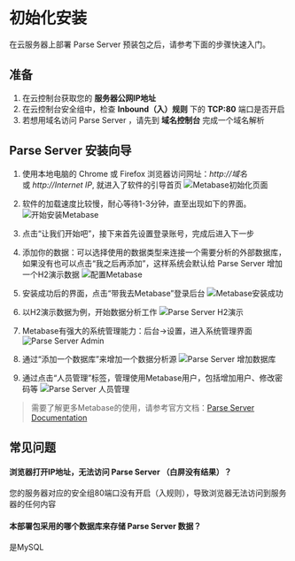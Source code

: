# 初始化安装

在云服务器上部署 Parse Server  预装包之后，请参考下面的步骤快速入门。

## 准备

1. 在云控制台获取您的 **服务器公网IP地址** 
2. 在云控制台安全组中，检查 **Inbound（入）规则** 下的 **TCP:80** 端口是否开启
3. 若想用域名访问 Parse Server ，请先到 **域名控制台** 完成一个域名解析

## Parse Server  安装向导

1. 使用本地电脑的 Chrome 或 Firefox 浏览器访问网址：*http://域名* 或 *http://Internet IP*, 就进入了软件的引导首页
![Metabase初始化页面](https://libs.websoft9.com/Websoft9/DocsPicture/en/metabase/metabase-start-websoft9.png)

2. 软件的加载速度比较慢，耐心等待1-3分钟，直至出现如下的界面。
![开始安装Metabase](https://libs.websoft9.com/Websoft9/DocsPicture/zh/metabase/metabase-starty-websoft9.png)

3. 点击“让我们开始吧”，接下来首先设置登录账号，完成后进入下一步
4. 添加你的数据：可以选择使用的数据类型来连接一个需要分析的外部数据库，如果没有也可以点击“我之后再添加”，这样系统会默认给 Parse Server  增加一个H2演示数据
![配置Metabase](https://libs.websoft9.com/Websoft9/DocsPicture/zh/metabase/metabase-installdb-websoft9.png)

5. 安装成功后的界面，点击“带我去Metabase”登录后台
![Metabase安装成功](https://libs.websoft9.com/Websoft9/DocsPicture/zh/metabase/metabase-installss-websoft9.png)

6. 以H2演示数据为例，开始数据分析工作
![Parse Server  H2演示](https://libs.websoft9.com/Websoft9/DocsPicture/zh/metabase/metabase-dashborad-websoft9.png)

7. Metabase有强大的系统管理能力：后台->设置，进入系统管理界面
![Parse Server  Admin](https://libs.websoft9.com/Websoft9/DocsPicture/zh/metabase/metabase-admin-websoft9.png)

8. 通过“添加一个数据库”来增加一个数据分析源
![Parse Server  增加数据库](https://libs.websoft9.com/Websoft9/DocsPicture/zh/metabase/metabase-adddb-websoft9.png)

9. 通过点击“人员管理”标签，管理使用Metabase用户，包括增加用户、修改密码等
![Parse Server  人员管理](https://libs.websoft9.com/Websoft9/DocsPicture/zh/metabase/metabase-users-websoft9.png)

> 需要了解更多Metabase的使用，请参考官方文档：[Parse Server  Documentation](https://metabase.com/docs/latest/)

## 常见问题

#### 浏览器打开IP地址，无法访问 Parse Server （白屏没有结果）？

您的服务器对应的安全组80端口没有开启（入规则），导致浏览器无法访问到服务器的任何内容

#### 本部署包采用的哪个数据库来存储 Parse Server  数据？

是MySQL
